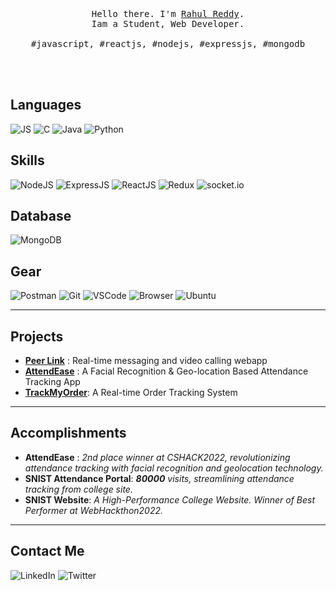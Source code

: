 <p align="center">
  <br>
  <br>
  <br>
  <samp>Hello there. I'm <a href="https://twitter.com/rahulreddy_001" target="_blank">Rahul Reddy</a>.<br> Iam a Student, Web Developer.<br><br>#javascript, #reactjs, #nodejs, #expressjs, #mongodb</samp>
  <br>
  <br>
</p>
<br/>

## Languages

![JS](https://img.shields.io/badge/JavaScript-323330?style=for-the-badge&logo=javascript&logoColor=F7DF1E)
![C](https://img.shields.io/badge/C-00599C?style=for-the-badge&logo=c&logoColor=white)
![Java](https://img.shields.io/badge/OpenJDK-ED8B00?style=for-the-badge&logo=openjdk&logoColor=white)
![Python](https://img.shields.io/badge/Python-FFD43B?style=for-the-badge&logo=python&logoColor=blue)

## Skills

![NodeJS](https://img.shields.io/badge/Node.js-339933?style=for-the-badge&logo=nodedotjs&logoColor=white)
![ExpressJS](https://img.shields.io/badge/Express.js-000000?style=for-the-badge&logo=express&logoColor=white)
![ReactJS](https://img.shields.io/badge/React-20232A?style=for-the-badge&logo=react&logoColor=61DAFB)
![Redux](https://img.shields.io/badge/Redux-593D88?style=for-the-badge&logo=redux&logoColor=white)
![socket.io](https://img.shields.io/badge/Socket.io-010101?&style=for-the-badge&logo=Socket.io&logoColor=white)
![]()

## Database

![MongoDB](https://img.shields.io/badge/MongoDB-4EA94B?style=for-the-badge&logo=mongodb&logoColor=white)

## Gear

![Postman](https://img.shields.io/badge/Postman-FF6C37?style=for-the-badge&logo=Postman&logoColor=white)
![Git](https://img.shields.io/badge/GIT-E44C30?style=for-the-badge&logo=git&logoColor=white)
![VSCode](https://img.shields.io/badge/VSCode-0078D4?style=for-the-badge&logo=visual%20studio%20code&logoColor=white)
![Browser](https://img.shields.io/badge/Brave-FF1B2D?style=for-the-badge&logo=Brave&logoColor=white)
![Ubuntu](https://img.shields.io/badge/Ubuntu-E95420?style=for-the-badge&logo=ubuntu&logoColor=white)

<hr/>

## Projects

- **[Peer Link](https://github.com/rahulreddy-001/PeerLink)** :
  Real-time messaging and video calling webapp
- **[AttendEase](https://github.com/rahulreddy-001/AttendEase)** : A Facial Recognition & Geo-location Based Attendance Tracking App
- **[TrackMyOrder](https://github.com/rahulreddy-001/TrackMyOrder)**: A Real-time Order Tracking System

<hr/>

## Accomplishments

- **AttendEase** : _2nd place winner at CSHACK2022, revolutionizing attendance tracking with facial recognition and geolocation technology._
- **SNIST Attendance Portal**: _**80000** visits, streamlining attendance tracking from college site._
- **SNIST Website**: _A High-Performance College Website. Winner of Best Performer at WebHackthon2022._
<hr/>

## Contact Me

![LinkedIn](https://img.shields.io/badge/LinkedIn-0077B5?style=for-the-badge&logo=linkedin&logoColor=white)
![Twitter](https://img.shields.io/badge/Twitter-1DA1F2?style=for-the-badge&logo=twitter&logoColor=white)
